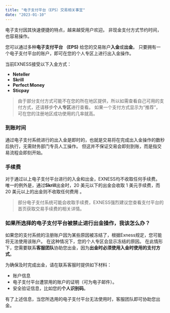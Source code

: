 ```yaml
---
title: "电子支付平台（EPS）交易相关事宜"
date: "2023-01-10"
---
```


<Ads></Ads> 

电子支付因其快速便捷的特点，越来越受用户欢迎。 非现金支付方式节约时间，也容易操作。

您可以通过多种**电子支付平台 （EPS)** 给您的交易账户**入金**或**出金**。 只要拥有一个电子支付平台的账户，即可在您的个人专区上进行出入金操作。

当前EXNESS接受以下入金方式：

- **Neteller**
- **Skrill**
- **Perfect Money**
- **Sticpay**

> 由于部分支付方式可能不在您的所在地区提供，所以如需查看自己可用的支付方式，还请移步**个人专区**进行查看。 如果一个支付方式显示为“推荐”，可在您的注册地区成功使用的几率就高。

### **到账时间**

通过电子支付系统进行的出入金是即时的，也就是交易将在完成出入金操作的数秒后执行，无需财务部门专员人工操作。 但这并不保证交易会即刻到账，而是指交易流程会即刻开始。

### **手续费**

对于通过以上电子支付平台进行的入金和出金，EXNESS均不收取任何手续费。 唯一的例外是，通过**Skrill**出金时，20 美元以下的出金会收取 1 美元手续费，而 20 美元以上的出金则不收取任何费用 。

> 部分电子支付系统可能会收取手续费，EXNESS强烈建议您查看支付平台的首页获取交易手续费的相关详情。

### 如果所选择的电子支付平台被禁止进行出金操作，我该怎么办？

如果您的支付系统的注册账户因为某些原因被冻结了，根据Exness规定，您可能将无法使用该账户。 在这种情况下，您的个人专区会显示冻结的原因。 在此情形下，您需要联系**客服团队**协助您出金，因为**出金时必须使用入金时使用的支付方式**。

为确保及时完成出金，请在联系客服时提供如下材料：

- 账户信息
- 电子支付平台遭禁用的账户的证明（可为电子邮件）。
- 安全验证信息，比如您的**个人识别码**。

有了上述信息，当您所选用的电子支付平台无法使用时，客服团队即可协助您出金。
